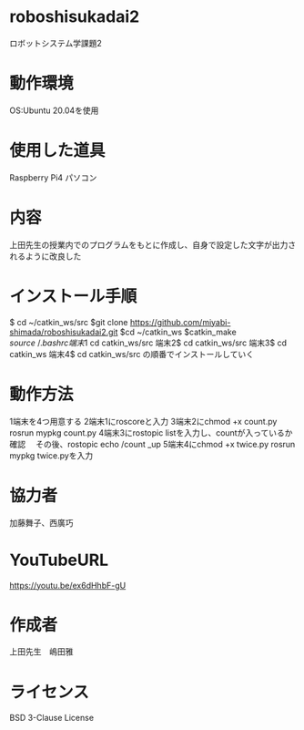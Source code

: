# roboshisukadai2
ロボットシステム学課題2
# 動作環境
OS:Ubuntu 20.04を使用
# 使用した道具
Raspberry Pi4
パソコン
# 内容
上田先生の授業内でのプログラムをもとに作成し、自身で設定した文字が出力されるように改良した
# インストール手順
$ cd ~/catkin_ws/src
$git clone https://github.com/miyabi-shimada/roboshisukadai2.git
$cd ~/catkin_ws
$catkin_make
$source ~/.bashrc
端末1$ cd catkin_ws/src
端末2$ cd catkin_ws/src
端末3$ cd catkin_ws
端末4$ cd catkin_ws/src
の順番でインストールしていく
# 動作方法
1端末を4つ用意する
2端末1にroscoreと入力
3端末2にchmod +x count.py
 rosrun mypkg count.py
4端末3にrostopic listを入力し、countが入っているか確認
　その後、rostopic echo /count _up
5端末4にchmod +x twice.py
 rosrun mypkg twice.pyを入力
# 協力者
加藤舞子、西廣巧
# YouTubeURL
https://youtu.be/ex6dHhbF-gU
# 作成者
上田先生　嶋田雅
# ライセンス
BSD 3-Clause License


